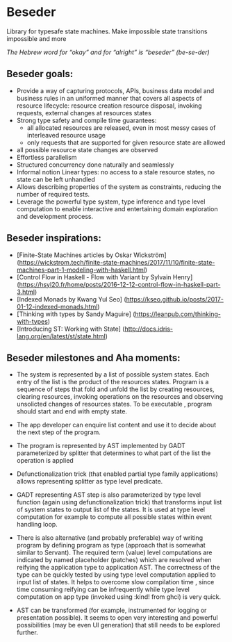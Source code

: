 # Beseder

Library for typesafe state machines. Make impossible state transitions impossible and more

_The Hebrew word for “okay” and for “alright” is “beseder” (be-se-der)_

## Beseder goals:

* Provide a way of capturing protocols, APIs, business data model and business rules  in an uniformed manner that covers all aspects of resource lifecycle: resource creation resource disposal, invoking requests, external changes at resources states
* Strong type safety and compile time guarantees: 
  * all allocated resources are released, even in most messy cases of interleaved resource usage
  * only requests that are supported for given resource state are allowed
 * all possible resource state changes are observed
* Effortless parallelism 
* Structured concurrency done naturally and seamlessly 
* Informal notion Linear types: no access to a stale resource states, no state can be left unhandled
* Allows describing properties of the system as constraints, reducing the number of required tests.
* Leverage the powerful type system, type inference and type level computation to enable interactive and entertaining domain exploration and development process.


## Beseder inspirations:

* [Finite-State Machines articles by Oskar Wickström] (https://wickstrom.tech/finite-state-machines/2017/11/10/finite-state-machines-part-1-modeling-with-haskell.html)
* [Control Flow in Haskell - Flow with Variant by Sylvain Henry] (https://hsyl20.fr/home/posts/2016-12-12-control-flow-in-haskell-part-3.html)
* [Indexed Monads by Kwang Yul Seo] (https://kseo.github.io/posts/2017-01-12-indexed-monads.html)
* [Thinking with types by Sandy Maguire] (https://leanpub.com/thinking-with-types) 
* [Introducing ST: Working with State] (http://docs.idris-lang.org/en/latest/st/state.html)

## Beseder milestones and Aha moments:

* The system is represented by a list of possible system states. Each entry of the list is the product of the resources states. Program is a sequence of  steps that fold and unfold the list by creating resources, clearing resources, invoking operations on the resources and observing unsolicted changes of resources states. To be executable , program should start and end with empty state.
* The app developer can enquire list content and use it to decide about the next step of the program. 
* The program is represented by AST implemented by GADT parameterized  by splitter that determines to what part of the list the operation is applied
* Defunctionalization trick (that enabled partial type family applications) allows representing splitter as type level predicate. 

* GADT representing AST step is also parameterized by type level function (again using defunctionalization trick) that transforms input list of system states to output list of the states.  It is used at type level computation for example to compute all possible states within event handling loop.

* There is also alternative (and probably preferable) way of writing program by defining program as type (approach that is somewhat similar to Servant). The required term (value)  level computations are indicated by named placeholder (patches) which are resolved   when reifying the application type  to application AST. The correctness of the type can be quickly tested by using type level computation applied to input list of states. It helps to overcome slow compilation time , since time consuming reifying can be infrequently while type level computation on app type (invoked using :kind! from ghci) is very quick.

* AST can be transformed (for example, instrumented for logging or presentation possible). It seems to open very interesting and powerful possibilities (may be even UI generation) that still needs to be explored further.    
 
